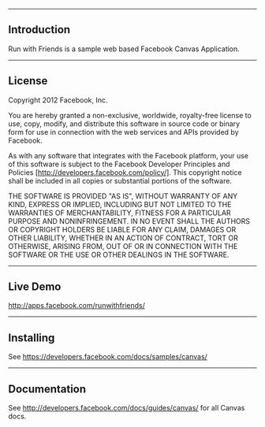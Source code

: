 --------
Introduction
--------
Run with Friends is a sample web based Facebook Canvas Application.


--------
License
--------
Copyright 2012 Facebook, Inc.

You are hereby granted a non-exclusive, worldwide, royalty-free license to use, copy, modify, and distribute this software in source code or binary form for use in connection with the web services and APIs provided by Facebook.

As with any software that integrates with the Facebook platform, your use of this software is subject to the Facebook Developer Principles and Policies [http://developers.facebook.com/policy/]. This copyright notice shall be included in all copies or substantial portions of the software.

THE SOFTWARE IS PROVIDED "AS IS", WITHOUT WARRANTY OF ANY KIND, EXPRESS OR IMPLIED, INCLUDING BUT NOT LIMITED TO THE WARRANTIES OF MERCHANTABILITY, FITNESS FOR A PARTICULAR PURPOSE AND NONINFRINGEMENT. IN NO EVENT SHALL THE AUTHORS OR COPYRIGHT HOLDERS BE LIABLE FOR ANY CLAIM, DAMAGES OR OTHER LIABILITY, WHETHER IN AN ACTION OF CONTRACT, TORT OR OTHERWISE, ARISING FROM, OUT OF OR IN CONNECTION WITH THE SOFTWARE OR THE USE OR OTHER DEALINGS IN THE SOFTWARE.

--------
Live Demo
--------
http://apps.facebook.com/runwithfriends/


--------
Installing
--------
See https://developers.facebook.com/docs/samples/canvas/


--------
Documentation
--------
See http://developers.facebook.com/docs/guides/canvas/ for all Canvas docs.
